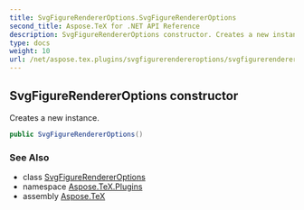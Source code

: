 ```yaml
---
title: SvgFigureRendererOptions.SvgFigureRendererOptions
second_title: Aspose.TeX for .NET API Reference
description: SvgFigureRendererOptions constructor. Creates a new instance
type: docs
weight: 10
url: /net/aspose.tex.plugins/svgfigurerendereroptions/svgfigurerendereroptions/
---
```

## SvgFigureRendererOptions constructor

Creates a new instance.

```csharp
public SvgFigureRendererOptions()
```

### See Also

* class [SvgFigureRendererOptions](../)
* namespace [Aspose.TeX.Plugins](../../svgfigurerendereroptions/)
* assembly [Aspose.TeX](../../../)


